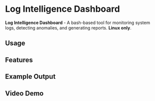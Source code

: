# Log Intelligence Dashboard
**Log Intelligence Dashboard** - A bash-based tool for monitoring system logs, detecting anomalies, and generating reports. **Linux only**.

## Usage


## Features


## Example Output


## Video Demo

